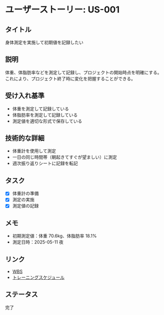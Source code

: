 # ユーザーストーリー: US-001

## タイトル
身体測定を実施して初期値を記録したい

## 説明
体重、体脂肪率などを測定して記録し、プロジェクトの開始時点を明確にする。これにより、プロジェクト終了時に変化を把握することができる。

## 受け入れ基準
- 体重を測定して記録している
- 体脂肪率を測定して記録している
- 測定値を適切な形式で保存している

## 技術的な詳細
- 体重計を使用して測定
- 一日の同じ時間帯（朝起きてすぐが望ましい）に測定
- 週次振り返りシートに記録を転記

## タスク
- [x] 体重計の準備
- [x] 測定の実施
- [x] 測定値の記録

## メモ
- 初期測定値：体重 70.6kg、体脂肪率 18.1%
- 測定日時：2025-05-11 夜

## リンク
- [WBS](../../Stock/programs/BodyMake/25_05_11_BodyMaintenance/documents/3_planning/wbs.md)
- [トレーニングスケジュール](../../Stock/programs/BodyMake/25_05_11_BodyMaintenance/documents/4_executing/training_schedule.md)

## ステータス
完了 